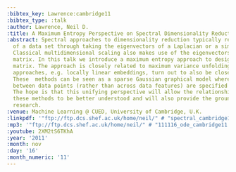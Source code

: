 ```yaml
---
:bibtex_key: Lawrence:cambridge11
:bibtex_type: :talk
:author: Lawrence, Neil D.
:title: A Maximum Entropy Perspective on Spectral Dimensionality Reduction
:abstract: Spectral approaches to dimensionality reduction typically reduce the dimensionality
  of a data set through taking the eigenvectors of a Laplacian or a similarity matrix.
  Classical multidimensional scaling also makes use of the eigenvectors of a similarity
  matrix. In this talk we introduce a maximum entropy approach to designing this similarity
  matrix. The approach is closely related to maximum variance unfolding. Other spectral
  approaches, e.g. locally linear embeddings, turn out to also be closely related.
  These  methods can be seen as a sparse Gaussian graphical model where correlations
  between data points (rather than across data features) are specified in the graph.
  The hope is that this unifying perspective will allow the relationships between
  these methods to be better understood and will also provide the groundwork for further
  research.
:venue: Machine Learning @ CUED, University of Cambridge, U.K.
:linkpdf: '"ftp://ftp.dcs.shef.ac.uk/home/neil/" # "spectral_cambridge11.pdf"'
:mp3: '"ftp://ftp.dcs.shef.ac.uk/home/neil/" # "111116_ode_cambridge11.mp3"'
:youtube: 2XM2tS6TKhA
:year: '2011'
:month: nov
:day: '16'
:month_numeric: '11'
---
```

